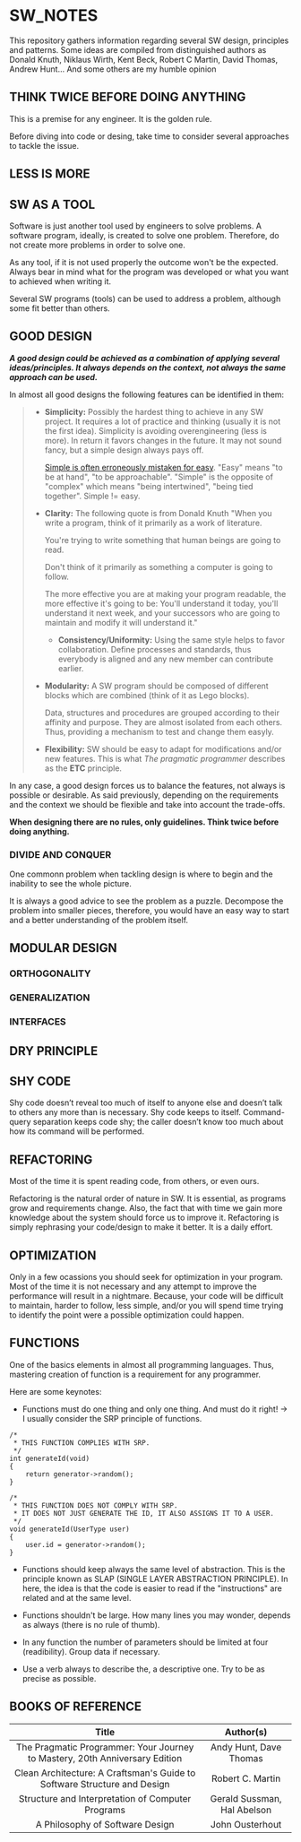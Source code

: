 # SW_NOTES
This repository gathers information regarding several SW design, principles and patterns.
Some ideas are compiled from distinguished authors as Donald Knuth, Niklaus Wirth, Kent Beck, Robert C Martin, David Thomas, Andrew Hunt... And some others are my humble opinion

## THINK TWICE BEFORE DOING ANYTHING
This is a premise for any engineer. It is the golden rule.

Before diving into code or desing, take time to consider several approaches to tackle the issue.

## LESS IS MORE


## SW AS A TOOL
Software is just another tool used by engineers to solve problems. A software program, ideally, is created to solve one problem. Therefore, do not create more problems in order to solve one.

As any tool, if it is not used properly the outcome won't be the expected. Always bear in mind what for the program was developed or what you want to achieved when writing it.

Several SW programs (tools) can be used to address a problem, although some fit better than others.

## GOOD DESIGN
***A good design could be achieved as a combination of applying several ideas/principles. It always depends on the context, not always the same approach can be used.*** 

In almost all good designs the following features can be identified in them:

> - **Simplicity:** Possibly the hardest thing to achieve in any SW project. It requires a lot of practice and thinking (usually it is not the first idea). Simplicity is avoiding overengineering (less is more). In return it favors changes in the future. It may not sound fancy, but a simple design always pays off.
>
>   [Simple is often erroneously mistaken for easy](https://www.infoq.com/presentations/Simple-Made-Easy/). "Easy" means "to be at hand", "to be approachable". "Simple" is the opposite of "complex" which means "being intertwined", "being tied together". Simple != easy.
>
>- **Clarity:** The following quote is from Donald Knuth "When you write a program, think of it primarily as a work of literature.
>
>   You're trying to write something that human beings are going to read.
>
>   Don't think of it primarily as something a computer is going to follow.
>
>   The more effective you are at making your program readable, the more effective it's going to be: You'll understand it today, you'll understand it next week, and your successors who are going to maintain and modify it will understand it."
>    - **Consistency/Uniformity:** Using the same style helps to favor collaboration. Define processes and standards, thus everybody is aligned and any new member can contribute earlier.
>- **Modularity:** A SW program should be composed of different blocks which are combined (think of it as Lego blocks).
>
>   Data, structures and procedures are grouped according to their affinity and purpose. They are almost isolated from each others. Thus, providing a mechanism to test and change them easyly.
>- **Flexibility:** SW should be easy to adapt for modifications and/or new features. This is what *The pragmatic programmer* describes as the **ETC** principle.

In any case, a good design forces us to balance the features, not always is possible or desirable. As said previously, depending on the requirements and the context we should be flexible and take into account the trade-offs.

**When designing there are no  rules, only guidelines. Think twice before doing anything.**

### DIVIDE AND CONQUER
One commonn problem when tackling design is where to begin and the inability to see the whole picture.

It is always a good advice to see the problem as a puzzle. Decompose the problem into smaller pieces, therefore, you would have an easy way to start and a better understanding of the problem itself.

## MODULAR DESIGN

### ORTHOGONALITY

### GENERALIZATION

### INTERFACES


## DRY PRINCIPLE

## SHY CODE
Shy code doesn’t reveal too much of itself to anyone else and doesn’t talk to others any more than is necessary. Shy code keeps to itself. Command-query separation keeps code shy; the caller doesn’t know too much about how its command will be performed.

## REFACTORING
Most of the time it is spent reading code, from others, or even ours.

Refactoring is the natural order of nature in SW. It is essential, as programs grow and requirements change. Also, the fact that with time we gain more knowledge about the system should force us to improve it.
Refactoring is simply rephrasing your code/design to make it better.
It is a daily effort.

## OPTIMIZATION
Only in a few ocassions you should seek for optimization in your program.
Most of the time it is not necessary and any attempt to improve the performance will result in a nightmare. Because, your code will be difficult to maintain, harder to follow, less simple, and/or you will spend time trying to identify the point were a possible optimization could happen.

## FUNCTIONS
One of the basics elements in almost all programming languages. Thus, mastering creation of function is a requirement for any programmer.

Here are some keynotes:
- Functions must do one thing and only one thing. And must do it right! -> I usually consider the SRP principle of functions.
```
/*
 * THIS FUNCTION COMPLIES WITH SRP.
 */
int generateId(void)
{
    return generator->random();
}

/*
 * THIS FUNCTION DOES NOT COMPLY WITH SRP.
 * IT DOES NOT JUST GENERATE THE ID, IT ALSO ASSIGNS IT TO A USER.
 */
void generateId(UserType user)
{
    user.id = generator->random();
}
```
- Functions should keep always the same level of abstraction. This is the principle known as SLAP (SINGLE LAYER ABSTRACTION PRINCIPLE). In here, the idea is that the code is easier to read if the "instructions" are related and at the same level.

- Functions shouldn't be large. How many lines you may wonder, depends as always (there is no rule of thumb).

- In any function the number of parameters should be limited at four (readibility). Group data if necessary.

- Use a verb always to describe the, a descriptive one. Try to be as precise as possible.

## BOOKS OF REFERENCE
| Title | Author(s) |
| :---: |    :---:  |
| The Pragmatic Programmer: Your Journey to Mastery, 20th Anniversary Edition | Andy Hunt, Dave Thomas |
| Clean Architecture: A Craftsman's Guide to Software Structure and Design | Robert C. Martin |
| Structure and Interpretation of Computer Programs | Gerald Sussman, Hal Abelson |
| A Philosophy of Software Design | John Ousterhout |

